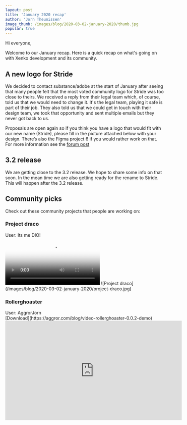 ```yaml
---
layout: post
title: 'January 2020 recap'
author: 'Jorn Theunissen'
image_thumb: /images/blog/2020-03-02-january-2020/thumb.jpg
popular: true
---
```


Hi everyone,

Welcome to our January recap. Here is a quick recap on what's going on with Xenko development and its community.

## A new logo for Stride 
We decided to contact substance/adobe at the start of January after seeing that many people felt that the most voted community logo for Stride was too close to theirs. We received a reply from their legal team which, of course, told us that we would need to change it. It's the legal team, playing it safe is part of their job. They also told us that we could get in touch with their design team, we took that opportunity and sent multiple emails but they never got back to us.

Proposals are open again so if you think you have a logo that would fit with our new name (Stride), please fill in the picture attached below with your design. There’s also the Figma project 6 if you would rather work on that. For more information see the [forum post](https://forums.xenko.com/t/about-the-new-logo/2075) 

## 3.2 release
We are getting close to the 3.2 release. We hope to share some info on that soon. In the mean time we are also getting ready for the rename to Stride. This will happen after the 3.2 release.


## Community picks
Check out these community projects that people are working on:

### Project draco
<div>User: Its me DIO! </div>
<video autoplay loop class="responsive-video" poster="/images/blog/2020-03-02-january-2020/project-draco.jpg">
   <source src="/images/blog/2020-03-02-january-2020/project-draco.mp4" type="video/mp4">
</video>
![Project draco](/images/blog/2020-03-02-january-2020/project-draco.jpg)

### Rollerghoaster
<div>User: AggrorJorn </div>
[Download](https://aggror.com/blog/video-rollerghoaster-0.0.2-demo) 
<iframe width="560" height="315" src="https://www.youtube.com/embed/46POw2euUKY" frameborder="0" allow="accelerometer; autoplay; encrypted-media; gyroscope; picture-in-picture" allowfullscreen></iframe>

